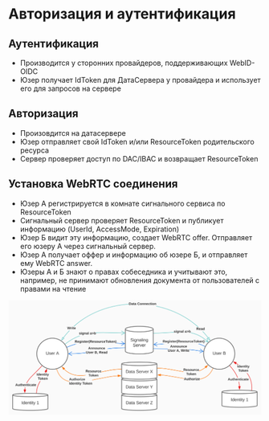 # Авторизация и аутентификация

## Аутентификация

* Производится у сторонних провайдеров, поддерживающих WebID-OIDC
* Юзер получает IdToken для ДатаСервера у провайдера и использует его для запросов на сервере

## Авторизация

* Произовдится на датасервере
* Юзер отправляет свой IdToken и/или ResourceToken родительского ресурса
* Сервер проверяет доступ по DAC/IBAC и возвращает ResourceToken

## Установка WebRTC соединения

* Юзер A регистрируется в комнате сигнального сервиса по ResourceToken
* Сигнальный сервер проверяет ResourceToken и публикует информацию (UserId, AccessMode, Expiration)
* Юзер Б видит эту информацию, создает WebRTC offer. Отправляет его юзеру А через сигнальный сервер.
* Юзер А получает оффер и информацию об юзере Б, и отправляет ему WebRTC answer.
* Юзеры А и Б знают о правах собеседника и учитывают это, например, не принимают обновления документа от пользователей с правами на чтение

![schema](./schema.svg)